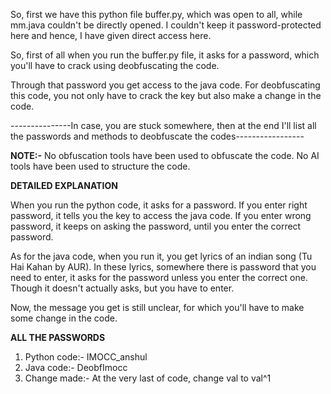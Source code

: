 So, first we have this python file buffer.py, which was open to all, while mm.java couldn't be directly opened.
I couldn't keep it password-protected here and hence, I have given direct access here.

So, first of all when you run the buffer.py file, it asks for a password, which you'll have to crack using deobfuscating the code.

Through that password you get access to the java code.
For deobfuscating this code, you not only have to crack the key but also make a change in the code.

---------------In case, you are stuck somewhere, then at the end I'll list all the passwords and methods to deobfuscate the codes-----------------

**NOTE:-** No obfuscation tools have been used to obfuscate the code. No AI tools have been used to structure the code.

**DETAILED EXPLANATION**

When you run the python code, it asks for a password. If you enter right password, it tells you the key to access the java code.
If you enter wrong password, it keeps on asking the password, until you enter the correct password.

As for the java code, when you run it, you get lyrics of an indian song (Tu Hai Kahan by AUR).
In these lyrics, somewhere there is password that you need to enter, it asks for the password unless you enter the correct one.
Though it doesn't actually asks, but you have to enter.

Now, the message you get is still unclear, for which you'll have to make some change in the code.

**ALL THE PASSWORDS**
1. Python code:- IMOCC_anshul
2. Java code:- DeobfImocc
3. Change made:- At the very last of code, change val to val^1
